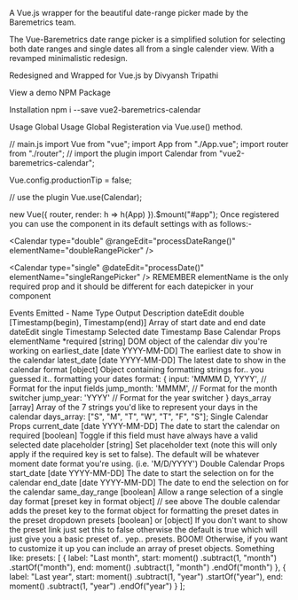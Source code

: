 A Vue.js wrapper for the beautiful date-range picker made by the Baremetrics team.

The Vue-Baremetrics date range picker is a simplified solution for selecting both date ranges and single dates all from a single calender view. With a revamped minimalistic redesign.

Redesigned and Wrapped for Vue.js by Divyansh Tripathi

View a demo
NPM Package


Installation
npm i --save vue2-baremetrics-calendar

Usage
Global Usage
Global Registeration via Vue.use() method.

// main.js
import Vue from "vue";
import App from "./App.vue";
import router from "./router";
// import the plugin
import Calendar from "vue2-baremetrics-calendar";

Vue.config.productionTip = false;

// use the plugin
Vue.use(Calendar);

new Vue({
  router,
  render: h => h(App)
}).$mount("#app");
Once registered you can use the component in its default settings with as follows:-

<Calendar
  type="double"
  @rangeEdit="processDateRange()"
  elementName="doubleRangePicker"
/>

<Calendar
  type="single"
  @dateEdit="processDate()"
  elementName="singleRangePicker"
/>
REMEMBER elementName is the only required prop and it should be different for each datepicker in your component

<template>
  <div id="app">
    <Calendar
      @rangeEdit="processOutput"
      type="double"
      elementName="otherRangePicker"
    />

    <Calendar
      @dateEdit="processOutput"
      type="single"
      elementName="primaryRangePicker"
    />
  </div>
</template>

<script>
  import Calendar from "./components/Calendar";
  export default {
    components: {
      Calendar
    },
    methods: {
      processOutput(output) {
        console.log(output);
      }
    }
  };
</script>
Events Emitted -
Name	Type	Output	Description
dateEdit	double	[Timestamp(begin), Timestamp(end)]	Array of start date and end date
dateEdit	single	Timestamp	Selected date Timestamp
Base Calendar Props
elementName *required [string]
DOM object of the calendar div you're working on
earliest_date [date YYYY-MM-DD]
The earliest date to show in the calendar
latest_date [date YYYY-MM-DD]
The latest date to show in the calendar
format [object]
Object containing formatting strings for.. you guessed it.. formatting your dates
  format: {
    input: 'MMMM D, YYYY', // Format for the input fields
    jump_month: 'MMMM', // Format for the month switcher
    jump_year: 'YYYY' // Format for the year switcher
  }
days_array [array]
Array of the 7 strings you'd like to represent your days in the calendar
days_array: ["S", "M", "T", "W", "T", "F", "S"];
Single Calendar Props
current_date [date YYYY-MM-DD]
The date to start the calendar on
required [boolean]
Toggle if this field must have always have a valid selected date
placeholder [string]
Set placeholder text (note this will only apply if the required key is set to false). The default will be whatever moment date format you're using. (i.e. 'M/D/YYYY')
Double Calendar Props
start_date [date YYYY-MM-DD]
The date to start the selection on for the calendar
end_date [date YYYY-MM-DD]
The date to end the selection on for the calendar
same_day_range [boolean]
Allow a range selection of a single day
format [preset key in format object] // see above
The double calendar adds the preset key to the format object for formatting the preset dates in the preset dropdown
presets [boolean] or [object]
If you don't want to show the preset link just set this to false otherwise the default is true which will just give you a basic preset of.. yep.. presets. BOOM!
Otherwise, if you want to customize it up you can include an array of preset objects. Something like:
presets: [
  {
    label: "Last month",
    start: moment()
      .subtract(1, "month")
      .startOf("month"),
    end: moment()
      .subtract(1, "month")
      .endOf("month")
  },
  {
    label: "Last year",
    start: moment()
      .subtract(1, "year")
      .startOf("year"),
    end: moment()
      .subtract(1, "year")
      .endOf("year")
  }
];
